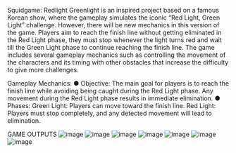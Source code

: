 Squidgame: Redlight Greenlight is an inspired project based on a famous Korean 
show, where the gameplay simulates the iconic “Red Light, Green Light” challenge. 
However, there will be new mechanics in this version of the game. Players aim to reach 
the finish line without getting eliminated in the Red Light phase, they must stop whenever 
the light turns red and wait till the Green Light phase to continue reaching the finish line. 
The game includes several gameplay mechanics such as controlling the movement of the 
characters and its timing with other obstacles that increase the difficulty to give more 
challenges.


Gameplay Mechanics:
● Objective: The main goal for players is to reach the finish line while avoiding being 
caught during the Red Light phase. Any movement during the Red Light phase 
results in immediate elimination.
● Phases:
Green Light: Players can move toward the finish line.
Red Light: Players must stop completely, and any detected movement 
will lead to elimination.

GAME OUTPUTS
![image](https://github.com/user-attachments/assets/09719f8d-b5ec-4a64-a277-9df57b188436)
![image](https://github.com/user-attachments/assets/fa0a2fb7-c61a-44f2-8562-db4c8ab42089)
![image](https://github.com/user-attachments/assets/307df3f6-c88a-4b03-931b-149c527dc870)
![image](https://github.com/user-attachments/assets/b08dc965-509f-4714-b4f4-d1a11fda7fdc)
![image](https://github.com/user-attachments/assets/5fe9d56b-9dbf-4b4b-add8-034698bcbddf)
![image](https://github.com/user-attachments/assets/8d20b772-9501-4d08-acd7-dc0389270784)
![image](https://github.com/user-attachments/assets/35edd02d-983a-4684-b84d-a06f2843471d)






